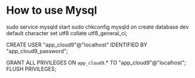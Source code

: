 # How to use Mysql

sudo service mysqld start
sudo chkconfig mysqld on
create database dev default character set utf8 collate utf8_general_ci;

CREATE USER "app_cloud9"@"localhost" IDENTIFIED BY "app_cloud9_password";

GRANT ALL PRIVILEGES ON `app_cloud9`.* TO "app_cloud9"@"localhost";
FLUSH PRIVILEGES;